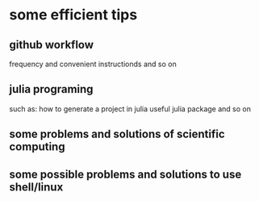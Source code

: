 # some efficient tips 
## github workflow
frequency and convenient instructionds
and so on 
## julia programing 
such as: 
how to generate a project in julia
useful julia package 
and so on 
## some problems and solutions of scientific computing 

## some possible problems and solutions to use shell/linux

